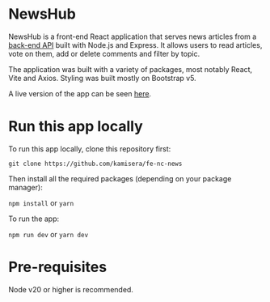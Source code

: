 # NewsHub

NewsHub is a front-end React application that serves news articles from a [back-end API](https://github.com/kamisera/be-nc-news) built with Node.js and Express. It allows users to read articles, vote on them, add or delete comments and filter by topic.

The application was built with a variety of packages, most notably React, Vite and Axios. Styling was built mostly on Bootstrap v5.

A live version of the app can be seen [here](https://newshub-online.netlify.app/).

# Run this app locally

To run this app locally, clone this repository first:

`git clone https://github.com/kamisera/fe-nc-news`

Then install all the required packages (depending on your package manager):

`npm install` or `yarn`

To run the app:

`npm run dev` or `yarn dev`

# Pre-requisites

Node v20 or higher is recommended.
